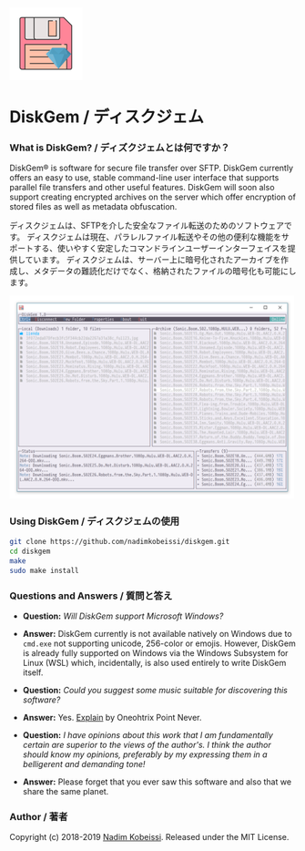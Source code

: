 <img src="https://raw.githubusercontent.com/nadimkobeissi/diskgem/master/docs/web/img/diskgem.svg" alt="DiskGem" width="128" />

# DiskGem / ディスクジェム

### What is DiskGem? / ディズクジェムとは何ですか？
DiskGem® is software for secure file transfer over SFTP. 
DiskGem currently offers an easy to use, stable command-line user interface that supports parallel file transfers and other useful features. DiskGem will soon also support creating encrypted archives on the server which offer encryption of stored files as well as metadata obfuscation.

ディスクジェムは、SFTPを介した安全なファイル転送のためのソフトウェアです。
ディスクジェムは現在、パラレルファイル転送やその他の便利な機能をサポートする、使いやすく安定したコマンドラインユーザーインターフェイスを提供しています。 ディスクジェムは、サーバー上に暗号化されたアーカイブを作成し、メタデータの難読化だけでなく、格納されたファイルの暗号化も可能にします。

<img src="https://raw.githubusercontent.com/nadimkobeissi/diskgem/master/docs/web/img/window.png" alt="DiskGem Window" width="500" />

### Using DiskGem / ディスクジェムの使用
```sh
git clone https://github.com/nadimkobeissi/diskgem.git
cd diskgem
make
sudo make install
```

### Questions and Answers / 質問と答え

- **Question:** _Will DiskGem support Microsoft Windows?_
- **Answer:** DiskGem currently is not available natively on Windows due to `cmd.exe` not supporting unicode, 256-color or emojis. However, DiskGem is already fully supported on Windows via the Windows Subsystem for Linux (WSL) which, incidentally, is also used entirely to write DiskGem itself.

- **Question:** _Could you suggest some music suitable for discovering this software?_
- **Answer:** Yes. [Explain](https://oneohtrixpointnever1.bandcamp.com/track/explain) by Oneohtrix Point Never.

- **Question:** _I have opinions about this work that I am fundamentally certain are superior to the views of the author's. I think the author should know my opinions, preferably by my expressing them in a belligerent and demanding tone!_
- **Answer:** Please forget that you ever saw this software and also that we share the same planet.

### Author / 著者
Copyright (c) 2018-2019 [Nadim Kobeissi](https://nadim.computer). Released under the MIT License.
